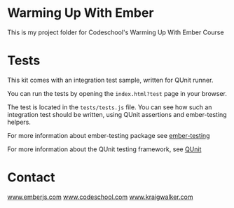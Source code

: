Warming Up With Ember
=====================

This is my project folder for Codeschool's Warming Up With Ember Course

Tests
=====

This kit comes with an integration test sample, written for QUnit runner. 

You can run the tests by opening the `index.html?test` page in your browser.

The test is located in the `tests/tests.js` file. You can see how such an 
integration test should be written, using QUnit assertions and ember-testing helpers.

For more information about ember-testing package see [ember-testing](http://emberjs.com/guides/testing/integration/)

For more information about the QUnit testing framework, see [QUnit](http://qunitjs.com/)

Contact
=======

www.emberjs.com
www.codeschool.com
www.kraigwalker.com